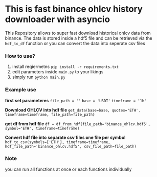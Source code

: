 # This is fast binance ohlcv history downloader with asyncio
This Repository allows to super fast download historical ohlcv data from binance.
The data is stored inside a hdf5 file and can be retrieved via the `hdf_to_df` function or you can convert the data into seperate  csv files 

### How to use?
1. install reqiermetns `pip install -r requirements.txt` 
2. edit parameters inside `main.py` to your likings 
3. simply run `python main.py`

### Example use
**first set parameteres**
`file_path = ''`
`base = 'USDT'`
`timeframe = '1h'`

**Download OHLCV into hdf file**
`get_data(base=base, quotes='ETH', timeframe=timeframe, file_path=file_path)`

**get df from hdf file**
`df = df_from_hdf(file_path='binance_ohlcv.hdf5', symbol='ETH', timeframe=timeframe)`

**Convert hdf file into separate csv files one file per symbol**
`hdf_to_csv(symbols=['ETH'], timeframe=timeframe, hdf_file_path='binance_ohlcv.hdf5', csv_file_path=file_path)`

### Note
you can run all functions at once or each functions individually 
